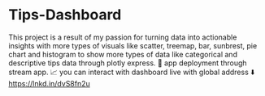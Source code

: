 # Tips-Dashboard
This project is a result of my passion for turning data into actionable insights with more types of visuals like scatter, treemap, bar, sunbrest, pie chart and histogram to show more types of data like categorical and descriptive tips data through plotly express.
🧷 app deployment through stream app.
📈 you can interact with dashboard live with global address ⬇️ 
 https://lnkd.in/dvS8fn2u

